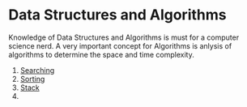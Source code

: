 # Data Structures and Algorithms
Knowledge of Data Structures and Algorithms is must for a computer science nerd. A very important concept for Algorithms is anlysis of algorithms to determine the space and time complexity.
1. [Searching](https://github.com/CosmicTechie/Algorithms/tree/main/Searching)
2. [Sorting](https://github.com/CosmicTechie/Algorithms/tree/main/Sorting)
3. [Stack](https://github.com/CosmicTechie/Data-Structures-and-Algorithms/tree/main/Stack)
4. 
